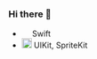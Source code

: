 ### Hi there 👋

-   <img src="https://github.com/IliaRubenst/IliaRubenst/assets/131949404/b079429e-ee82-4849-964a-fe3bee0be991" width="15" >   Swift
-   <img src="https://github.com/IliaRubenst/IliaRubenst/assets/131949404/e3147667-190a-4e13-8ee0-c07156012c39" width="18" height="18" alt="Xcode" >  UIKit, SpriteKit
